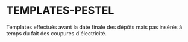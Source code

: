 # TEMPLATES-PESTEL
Templates effectués avant la date finale des dépôts  mais pas insérés à temps  du fait des coupures d'électricité.

